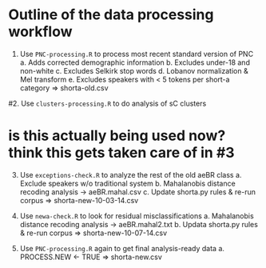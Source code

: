 Outline of the data processing workflow
=======================================

1. Use `PNC-processing.R` to process most recent standard version of PNC 
    a. Adds corrected demographic information
    b. Excludes under-18 and non-white
    c. Excludes Selkirk stop words
    d. Lobanov normalization & Mel transform
    e. Excludes speakers with < 5 tokens per short-a category
        => shorta-old.csv

#2. Use `clusters-processing.R` to do analysis of sC clusters
# is this actually being used now? think this gets taken care of in #3

3. Use `exceptions-check.R` to analyze the rest of the old aeBR class
    a. Exclude speakers w/o traditional system
    b. Mahalanobis distance recoding analysis -> aeBR.mahal.csv
    c. Update shorta.py rules & re-run corpus
        => shorta-new-10-03-14.csv

4. Use `newa-check.R` to look for residual misclassifications
    a. Mahalanobis distance recoding analysis -> aeBR.mahal2.txt
    b. Updata shorta.py rules & re-run corpus
        => shorta-new-10-07-14.csv

5. Use `PNC-processing.R` again to get final analysis-ready data
    a. PROCESS.NEW <- TRUE
        => shorta-new.csv

